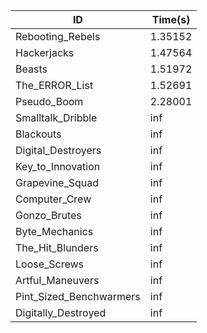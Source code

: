 |ID|Time(s)|
|-|-|
|Rebooting_Rebels|1.35152|
|Hackerjacks|1.47564|
|Beasts|1.51972|
|The_ERROR_List|1.52691|
|Pseudo_Boom|2.28001|
|Smalltalk_Dribble|inf|
|Blackouts|inf|
|Digital_Destroyers|inf|
|Key_to_Innovation|inf|
|Grapevine_Squad|inf|
|Computer_Crew|inf|
|Gonzo_Brutes|inf|
|Byte_Mechanics|inf|
|The_Hit_Blunders|inf|
|Loose_Screws|inf|
|Artful_Maneuvers|inf|
|Pint_Sized_Benchwarmers|inf|
|Digitally_Destroyed|inf|
